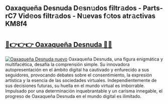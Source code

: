## Oaxaqueña Desnuda D𝚎sn𝚞dos filtr𝚊dos - Parts-rC7 Vid𝚎os filtr𝚊dos - N𝚞evas f𝚘tos atr𝚊ctivas KM8f4

# <h2><a href="http://mb54cb.tromn.icu/?c=Oaxaque%c3%b1a+Desnuda">🔗👉👉👉 Oaxaqueña Desnuda 🔗🔗</a></h2>

[![Oaxaqueña Desnuda nuevo](https://i.imgur.com/pEAQMta.gif)](http://mb54cb.tromn.icu/?c=Oaxaque%c3%b1a+Desnuda)
Oaxaqueña Desnuda, una figura enigmática y multifacética, desafía la comprensión simple. Su innovadora autopresentación en el ámbito digital ha cautivado y enfurecido a sus seguidores, provocando debates sobre el consentimiento, la expresión artística y la esencia de las sociedades virtuales. Independientemente de sus decisiones futuras, su huella en el mundo virtual es imborrable. Impulsado por una determinación inquebrantable y un carisma innegable, el progreso de Oaxaqueña Desnuda en el mundo digital es ilimitado.
